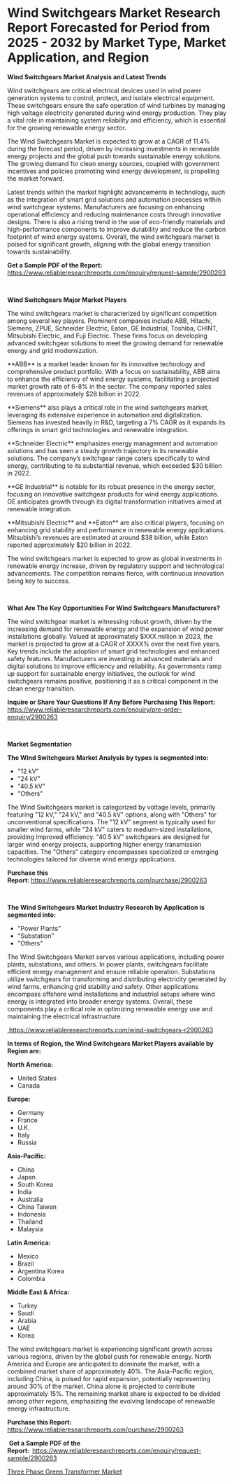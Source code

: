 <p><h1>Wind Switchgears Market Research Report Forecasted for Period from 2025 -  2032 by Market Type, Market Application, and Region</h1></p><p><strong>Wind Switchgears Market Analysis and Latest Trends</strong></p>
<p><p>Wind switchgears are critical electrical devices used in wind power generation systems to control, protect, and isolate electrical equipment. These switchgears ensure the safe operation of wind turbines by managing high voltage electricity generated during wind energy production. They play a vital role in maintaining system reliability and efficiency, which is essential for the growing renewable energy sector.</p><p>The Wind Switchgears Market is expected to grow at a CAGR of 11.4% during the forecast period, driven by increasing investments in renewable energy projects and the global push towards sustainable energy solutions. The growing demand for clean energy sources, coupled with government incentives and policies promoting wind energy development, is propelling the market forward.</p><p>Latest trends within the market highlight advancements in technology, such as the integration of smart grid solutions and automation processes within wind switchgear systems. Manufacturers are focusing on enhancing operational efficiency and reducing maintenance costs through innovative designs. There is also a rising trend in the use of eco-friendly materials and high-performance components to improve durability and reduce the carbon footprint of wind energy systems. Overall, the wind switchgears market is poised for significant growth, aligning with the global energy transition towards sustainability.</p></p>
<p><strong>Get a Sample PDF of the Report:&nbsp;</strong> <a href="https://www.reliableresearchreports.com/enquiry/request-sample/2900263?utm_campaign=3315&utm_medium=2&utm_source=Github&utm_content=ia&utm_term=16032025&utm_id=wind-switchgears">https://www.reliableresearchreports.com/enquiry/request-sample/2900263</a></p>
<p>&nbsp;</p>
<p><strong>Wind Switchgears Major Market Players</strong></p>
<p><p>The wind switchgears market is characterized by significant competition among several key players. Prominent companies include ABB, Hitachi, Siemens, ZPUE, Schneider Electric, Eaton, GE Industrial, Toshiba, CHINT, Mitsubishi Electric, and Fuji Electric. These firms focus on developing advanced switchgear solutions to meet the growing demand for renewable energy and grid modernization.</p><p>**ABB** is a market leader known for its innovative technology and comprehensive product portfolio. With a focus on sustainability, ABB aims to enhance the efficiency of wind energy systems, facilitating a projected market growth rate of 6-8% in the sector. The company reported sales revenues of approximately $28 billion in 2022.</p><p>**Siemens** also plays a critical role in the wind switchgears market, leveraging its extensive experience in automation and digitalization. Siemens has invested heavily in R&D, targeting a 7% CAGR as it expands its offerings in smart grid technologies and renewable integration.</p><p>**Schneider Electric** emphasizes energy management and automation solutions and has seen a steady growth trajectory in its renewable solutions. The company’s switchgear range caters specifically to wind energy, contributing to its substantial revenue, which exceeded $30 billion in 2022.</p><p>**GE Industrial** is notable for its robust presence in the energy sector, focusing on innovative switchgear products for wind energy applications. GE anticipates growth through its digital transformation initiatives aimed at renewable integration.</p><p>**Mitsubishi Electric** and **Eaton** are also critical players, focusing on enhancing grid stability and performance in renewable energy applications. Mitsubishi’s revenues are estimated at around $38 billion, while Eaton reported approximately $20 billion in 2022.</p><p>The wind switchgears market is expected to grow as global investments in renewable energy increase, driven by regulatory support and technological advancements. The competition remains fierce, with continuous innovation being key to success.</p></p>
<p>&nbsp;</p>
<p><strong>What Are The Key Opportunities For Wind Switchgears Manufacturers?</strong></p>
<p><p>The wind switchgear market is witnessing robust growth, driven by the increasing demand for renewable energy and the expansion of wind power installations globally. Valued at approximately $XXX million in 2023, the market is projected to grow at a CAGR of XXXX% over the next five years. Key trends include the adoption of smart grid technologies and enhanced safety features. Manufacturers are investing in advanced materials and digital solutions to improve efficiency and reliability. As governments ramp up support for sustainable energy initiatives, the outlook for wind switchgears remains positive, positioning it as a critical component in the clean energy transition.</p></p>
<p><strong>Inquire or Share Your Questions If Any Before Purchasing This Report:</strong> <a href="https://www.reliableresearchreports.com/enquiry/pre-order-enquiry/2900263?utm_campaign=3315&utm_medium=2&utm_source=Github&utm_content=ia&utm_term=16032025&utm_id=wind-switchgears">https://www.reliableresearchreports.com/enquiry/pre-order-enquiry/2900263</a></p>
<p>&nbsp;</p>
<p><strong>Market Segmentation</strong></p>
<p><strong>The Wind Switchgears Market Analysis by types is segmented into:</strong></p>
<p><ul><li>"12 kV"</li><li>"24 kV"</li><li>"40.5 kV"</li><li>"Others"</li></ul></p>
<p><p>The Wind Switchgears market is categorized by voltage levels, primarily featuring "12 kV," "24 kV," and "40.5 kV" options, along with "Others" for unconventional specifications. The "12 kV" segment is typically used for smaller wind farms, while "24 kV" caters to medium-sized installations, providing improved efficiency. "40.5 kV" switchgears are designed for larger wind energy projects, supporting higher energy transmission capacities. The "Others" category encompasses specialized or emerging technologies tailored for diverse wind energy applications.</p></p>
<p><strong>Purchase this Report:&nbsp;</strong><a href="https://www.reliableresearchreports.com/purchase/2900263?utm_campaign=3315&utm_medium=2&utm_source=Github&utm_content=ia&utm_term=16032025&utm_id=wind-switchgears">https://www.reliableresearchreports.com/purchase/2900263</a></p>
<p>&nbsp;</p>
<p><strong>The Wind Switchgears Market Industry Research by Application is segmented into:</strong></p>
<p><ul><li>"Power Plants"</li><li>"Substation"</li><li>"Others"</li></ul></p>
<p><p>The Wind Switchgears Market serves various applications, including power plants, substations, and others. In power plants, switchgears facilitate efficient energy management and ensure reliable operation. Substations utilize switchgears for transforming and distributing electricity generated by wind farms, enhancing grid stability and safety. Other applications encompass offshore wind installations and industrial setups where wind energy is integrated into broader energy systems. Overall, these components play a critical role in optimizing renewable energy use and maintaining the electrical infrastructure.</p></p>
<p><a href="https://www.reliableresearchreports.com/wind-switchgears-r2900263?utm_campaign=3315&utm_medium=2&utm_source=Github&utm_content=ia&utm_term=16032025&utm_id=wind-switchgears">&nbsp;https://www.reliableresearchreports.com/wind-switchgears-r2900263</a></p>
<p><strong>In terms of Region, the Wind Switchgears Market Players available by Region are:</strong></p>
<p>
    <p> <strong> North America: </strong>
        <ul>
            <li>United States</li>
            <li>Canada</li>
        </ul>
        </p> 
    <p> <strong> Europe: </strong>
        <ul>
            <li>Germany</li>
            <li>France</li>
            <li>U.K.</li>
            <li>Italy</li>
            <li>Russia</li>
        </ul>
        </p> 
    <p> <strong> Asia-Pacific: </strong>
        <ul>
            <li>China</li>
            <li>Japan</li>
            <li>South Korea</li>
            <li>India</li>
            <li>Australia</li>
            <li>China Taiwan</li>
            <li>Indonesia</li>
            <li>Thailand</li>
            <li>Malaysia</li>
        </ul>
        </p> 
    <p> <strong> Latin America: </strong>
        <ul>
            <li>Mexico</li>
            <li>Brazil</li>
            <li>Argentina Korea</li>
            <li>Colombia</li>
        </ul>
        </p> 
    <p> <strong> Middle East & Africa: </strong>
        <ul>
            <li>Turkey</li>
            <li>Saudi</li>
            <li>Arabia</li>
            <li>UAE</li>
            <li>Korea</li>
        </ul>
    </p>
    </p>
<p><p>The wind switchgears market is experiencing significant growth across various regions, driven by the global push for renewable energy. North America and Europe are anticipated to dominate the market, with a combined market share of approximately 40%. The Asia-Pacific region, including China, is poised for rapid expansion, potentially representing around 30% of the market. China alone is projected to contribute approximately 15%. The remaining market share is expected to be divided among other regions, emphasizing the evolving landscape of renewable energy infrastructure.</p></p>
<p><strong>Purchase this Report: </strong><a href="https://www.reliableresearchreports.com/purchase/2900263?utm_campaign=3315&utm_medium=2&utm_source=Github&utm_content=ia&utm_term=16032025&utm_id=wind-switchgears">https://www.reliableresearchreports.com/purchase/2900263</a></p>
<p>&nbsp;<strong>Get a Sample PDF of the Report:&nbsp;&nbsp;</strong><a href="https://www.reliableresearchreports.com/enquiry/request-sample/2900263?utm_campaign=3315&utm_medium=2&utm_source=Github&utm_content=ia&utm_term=16032025&utm_id=wind-switchgears">https://www.reliableresearchreports.com/enquiry/request-sample/2900263</a></p>
<p><strong></strong></p>
<p><p><a href="https://github.com/daphnyvashdi/Market-Research-Report-List-1/blob/main/three-phase-green-transformer-market.md?utm_campaign=3315&utm_medium=2&utm_source=Github&utm_content=ia&utm_term=16032025&utm_id=wind-switchgears">Three Phase Green Transformer Market</a></p></p>